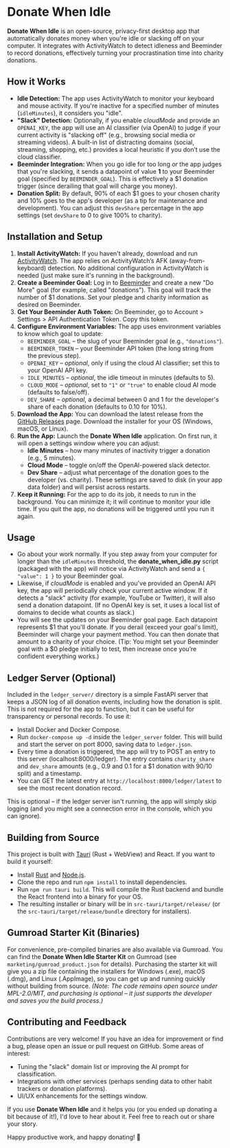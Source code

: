 # Donate When Idle

**Donate When Idle** is an open-source, privacy-first desktop app that automatically donates money when you're idle or slacking off on your computer. It integrates with ActivityWatch to detect idleness and Beeminder to record donations, effectively turning your procrastination time into charity donations.

## How it Works

- **Idle Detection:** The app uses ActivityWatch to monitor your keyboard and mouse activity. If you're inactive for a specified number of minutes (`idleMinutes`), it considers you "idle".
- **"Slack" Detection:** Optionally, if you enable *cloudMode* and provide an `OPENAI_KEY`, the app will use an AI classifier (via OpenAI) to judge if your current activity is "slacking off" (e.g., browsing social media or streaming videos). A built-in list of distracting domains (social, streaming, shopping, etc.) provides a local heuristic if you don’t use the cloud classifier.
- **Beeminder Integration:** When you go idle for too long *or* the app judges that you're slacking, it sends a datapoint of value **1** to your Beeminder goal (specified by `BEEMINDER_GOAL`). This is effectively a $1 donation trigger (since derailing that goal will charge you money).
- **Donation Split:** By default, 90% of each $1 goes to your chosen charity and 10% goes to the app's developer (as a tip for maintenance and development). You can adjust this `devShare` percentage in the app settings (set `devShare` to 0 to give 100% to charity).

## Installation and Setup

1. **Install ActivityWatch:** If you haven't already, download and run [ActivityWatch](https://activitywatch.net). The app relies on ActivityWatch’s AFK (away-from-keyboard) detection. No additional configuration in ActivityWatch is needed (just make sure it's running in the background).
2. **Create a Beeminder Goal:** Log in to [Beeminder](https://beeminder.com) and create a new "Do More" goal (for example, called "donations"). This goal will track the number of $1 donations. Set your pledge and charity information as desired on Beeminder.
3. **Get Your Beeminder Auth Token:** On Beeminder, go to Account > Settings > API Authentication Token. Copy this token.
4. **Configure Environment Variables:** The app uses environment variables to know which goal to update:
   - `BEEMINDER_GOAL` – the slug of your Beeminder goal (e.g., `"donations"`).
   - `BEEMINDER_TOKEN` – your Beeminder API token (the long string from the previous step).
   - `OPENAI_KEY` – *optional*, only if using the cloud AI classifier; set this to your OpenAI API key.
   - `IDLE_MINUTES` – *optional*, the idle timeout in minutes (defaults to 5).
   - `CLOUD_MODE` – *optional*, set to `"1"` or `"true"` to enable cloud AI mode (defaults to false/off).
   - `DEV_SHARE` – *optional*, a decimal between 0 and 1 for the developer's share of each donation (defaults to 0.10 for 10%).
5. **Download the App:** You can download the latest release from the [GitHub Releases](https://github.com/yourusername/donate-when-idle/releases) page. Download the installer for your OS (Windows, macOS, or Linux).
6. **Run the App:** Launch the **Donate When Idle** application. On first run, it will open a settings window where you can adjust:
   - **Idle Minutes** – how many minutes of inactivity trigger a donation (e.g., 5 minutes).
   - **Cloud Mode** – toggle on/off the OpenAI-powered slack detector.
   - **Dev Share** – adjust what percentage of the donation goes to the developer (vs. charity).
   These settings are saved to disk (in your app data folder) and will persist across restarts.
7. **Keep it Running:** For the app to do its job, it needs to run in the background. You can minimize it; it will continue to monitor your idle time. If you quit the app, no donations will be triggered until you run it again.

## Usage

- Go about your work normally. If you step away from your computer for longer than the `idleMinutes` threshold, the **donate_when_idle.py** script (packaged with the app) will notice via ActivityWatch and send a `{ "value": 1 }` to your Beeminder goal.
- Likewise, if *cloudMode* is enabled and you've provided an OpenAI API key, the app will periodically check your current active window. If it detects a "slack" activity (for example, YouTube or Twitter), it will also send a donation datapoint. (If no OpenAI key is set, it uses a local list of domains to decide what counts as slack.)
- You will see the updates on your Beeminder goal page. Each datapoint represents $1 that you'll donate. If you derail (exceed your goal's limit), Beeminder will charge your payment method. You can then donate that amount to a charity of your choice. (Tip: You might set your Beeminder goal with a $0 pledge initially to test, then increase once you’re confident everything works.)

## Ledger Server (Optional)

Included in the `ledger_server/` directory is a simple FastAPI server that keeps a JSON log of all donation events, including how the donation is split. This is not required for the app to function, but it can be useful for transparency or personal records. To use it:
- Install Docker and Docker Compose.
- Run `docker-compose up -d` inside the `ledger_server` folder. This will build and start the server on port 8000, saving data to `ledger.json`.
- Every time a donation is triggered, the app will try to POST an entry to this server (localhost:8000/ledger). The entry contains `charity_share` and `dev_share` amounts (e.g., 0.9 and 0.1 for a $1 donation with 90/10 split) and a timestamp.
- You can GET the latest entry at `http://localhost:8000/ledger/latest` to see the most recent donation record.

This is optional – if the ledger server isn't running, the app will simply skip logging (and you might see a connection error in the console, which you can ignore).

## Building from Source

This project is built with [Tauri](https://tauri.app/) (Rust + WebView) and React. If you want to build it yourself:
- Install [Rust](https://www.rust-lang.org/tools/install) and [Node.js](https://nodejs.org/).
- Clone the repo and run `npm install` to install dependencies.
- Run `npm run tauri build`. This will compile the Rust backend and bundle the React frontend into a binary for your OS.
- The resulting installer or binary will be in `src-tauri/target/release/` (or the `src-tauri/target/release/bundle` directory for installers).

## Gumroad Starter Kit (Binaries)

For convenience, pre-compiled binaries are also available via Gumroad. You can find the **Donate When Idle Starter Kit** on Gumroad (see `marketing/gumroad_product.json` for details). Purchasing the starter kit will give you a zip file containing the installers for Windows (.exe), macOS (.dmg), and Linux (.AppImage), so you can get up and running quickly without building from source. *(Note: The code remains open source under MPL-2.0/MIT, and purchasing is optional – it just supports the developer and saves you the build process.)*

## Contributing and Feedback

Contributions are very welcome! If you have an idea for improvement or find a bug, please open an issue or pull request on GitHub. Some areas of interest:
- Tuning the "slack" domain list or improving the AI prompt for classification.
- Integrations with other services (perhaps sending data to other habit trackers or donation platforms).
- UI/UX enhancements for the settings window.

If you use **Donate When Idle** and it helps you (or you ended up donating a bit because of it!), I'd love to hear about it. Feel free to reach out or share your story.

Happy productive work, and happy donating! 🎉
